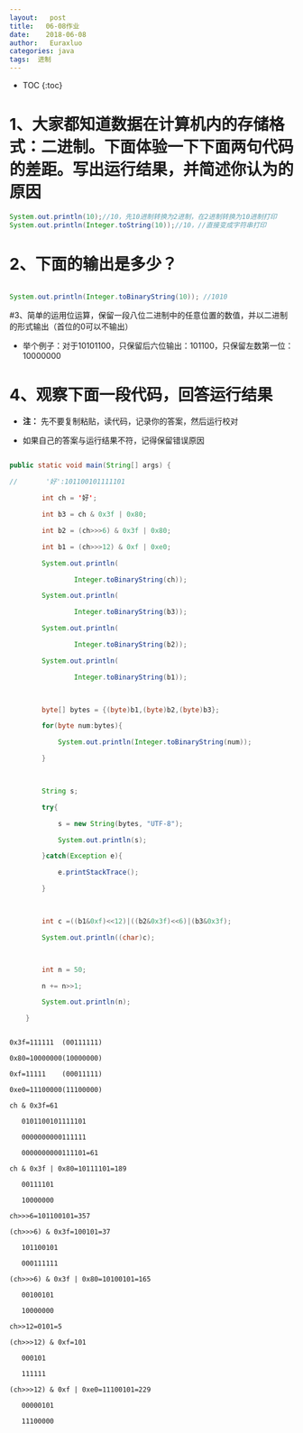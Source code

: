 ```yaml
---
layout:   post          
title:   06-08作业 
date:    2018-06-08      
author:   Euraxluo           
categories: java
tags:  进制
---
```

* TOC
{:toc}


# 1、大家都知道数据在计算机内的存储格式：二进制。下面体验一下下面两句代码的差距。写出运行结果，并简述你认为的原因
```java
System.out.println(10);//10，先10进制转换为2进制，在2进制转换为10进制打印
System.out.println(Integer.toString(10));//10，//直接变成字符串打印

```



# 2、下面的输出是多少？

```java

System.out.println(Integer.toBinaryString(10)); //1010

```



#3、简单的运用位运算，保留一段八位二进制中的任意位置的数值，并以二进制的形式输出（首位的0可以不输出）

+ 举个例子：对于10101100，只保留后六位输出：101100，只保留左数第一位：10000000



# 4、观察下面一段代码，回答运行结果

+ **注：** 先不要复制粘贴，读代码，记录你的答案，然后运行校对

+ 如果自己的答案与运行结果不符，记得保留错误原因

```java

public static void main(String[] args) {

//       '好':101100101111101

        int ch = '好';

        int b3 = ch & 0x3f | 0x80;

        int b2 = (ch>>>6) & 0x3f | 0x80;

        int b1 = (ch>>>12) & 0xf | 0xe0;

        System.out.println(

                Integer.toBinaryString(ch));

        System.out.println(

                Integer.toBinaryString(b3));

        System.out.println(

                Integer.toBinaryString(b2));

        System.out.println(

                Integer.toBinaryString(b1));

                

        byte[] bytes = {(byte)b1,(byte)b2,(byte)b3};

        for(byte num:bytes){

            System.out.println(Integer.toBinaryString(num));

        }

        

        String s;

        try{

            s = new String(bytes, "UTF-8");

            System.out.println(s);

        }catch(Exception e){

            e.printStackTrace();

        }

        

        int c =((b1&0xf)<<12)|((b2&0x3f)<<6)|(b3&0x3f);

        System.out.println((char)c);



        int n = 50;

        n += n>>1;

        System.out.println(n);

    }

```

```

0x3f=111111  (00111111)

0x80=10000000(10000000)

0xf=11111    (00011111)

0xe0=11100000(11100000)

ch & 0x3f=61

   0101100101111101

   0000000000111111

   0000000000111101=61

ch & 0x3f | 0x80=10111101=189

   00111101

   10000000

ch>>>6=101100101=357

(ch>>>6) & 0x3f=100101=37

   101100101

   000111111

(ch>>>6) & 0x3f | 0x80=10100101=165

   00100101

   10000000

ch>>12=0101=5

(ch>>>12) & 0xf=101

   000101

   111111 

(ch>>>12) & 0xf | 0xe0=11100101=229

   00000101

   11100000



```
